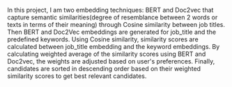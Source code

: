 In this project, I am  two embedding techniques: BERT and Doc2vec that capture semantic similarities(degree of resemblance between 2 words or texts in terms of their meaning) through Cosine similarity between job titles. Then BERT and Doc2Vec embeddings are generated for job_title and the predefined keywords. Using Cosine similarity, similarity scores are calculated between job_title embedding and the keyword embeddings. 
By calculating weighted average of the similarity scores using BERT and Doc2vec, the weights are adjusted based on user's preferences. 
Finally, candidates are sorted in descending order based on their weighted similarity scores to get best relevant candidates.
